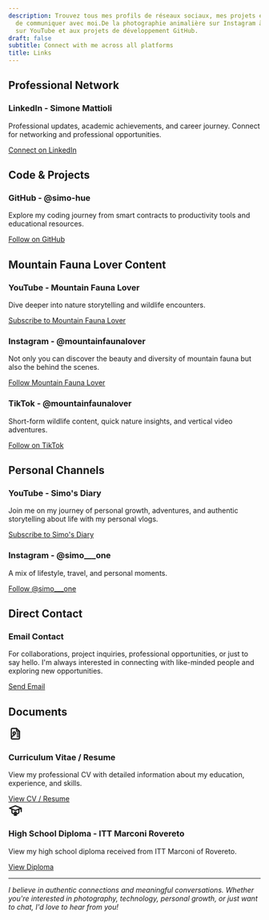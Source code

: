 ```yaml
---
description: Trouvez tous mes profils de réseaux sociaux, mes projets et mes moyens
  de communiquer avec moi.De la photographie animalière sur Instagram à la narration
  sur YouTube et aux projets de développement GitHub.
draft: false
subtitle: Connect with me across all platforms
title: Links
---
```


<!-- hash: b2d7dc5f4f03 -->
<div class="social-links-container">

## Professional Network

<div class="link-card">
  <div class="link-icon linkedin">
    <i class="fab fa-linkedin"></i>
  </div>
  <div class="link-content">
    <h3>LinkedIn - Simone Mattioli</h3>
    <p>Professional updates, academic achievements, and career journey. Connect for networking and professional opportunities.</p>
    <a href="https://www.linkedin.com/in/simonemattioli2003/" target="_blank" rel="noopener noreferrer" class="btn btn-primary">
      Connect on LinkedIn
    </a>
  </div>
</div>

## Code & Projects

<div class="link-card">
  <div class="link-icon github">
    <i class="fab fa-github"></i>
  </div>
  <div class="link-content">
    <h3>GitHub - @simo-hue</h3>
    <p>Explore my coding journey from smart contracts to productivity tools and educational resources.</p>
    <a href="https://github.com/simo-hue" target="_blank" rel="noopener noreferrer" class="btn btn-primary">
      Follow on GitHub
    </a>
  </div>
</div>

## Mountain Fauna Lover Content

<div class="link-card">
  <div class="link-icon youtube">
    <i class="fab fa-youtube"></i>
  </div>
  <div class="link-content">
    <h3>YouTube - Mountain Fauna Lover</h3>
    <p>Dive deeper into nature storytelling and wildlife encounters.</p>
    <a href="https://youtube.com/@mountainfaunalover" target="_blank" rel="noopener noreferrer" class="btn btn-primary">
      Subscribe to Mountain Fauna Lover
    </a>
  </div>
</div>

<div class="link-card">
  <div class="link-icon instagram">
    <i class="fab fa-instagram"></i>
  </div>
  <div class="link-content">
    <h3>Instagram - @mountainfaunalover</h3>
    <p>Not only you can discover the beauty and diversity of mountain fauna but also the behind the scenes.</p>
    <a href="https://instagram.com/mountainfaunalover" target="_blank" rel="noopener noreferrer" class="btn btn-primary">
      Follow Mountain Fauna Lover
    </a>
  </div>
</div>

<div class="link-card">
  <div class="link-icon tiktok">
    <i class="fab fa-tiktok"></i>
  </div>
  <div class="link-content">
    <h3>TikTok - @mountainfaunalover</h3>
    <p>Short-form wildlife content, quick nature insights, and vertical video adventures.</p>
    <a href="https://www.tiktok.com/@mountainfaunalover" target="_blank" rel="noopener noreferrer" class="btn btn-primary">
      Follow on TikTok
    </a>
  </div>
</div>

## Personal Channels

<div class="link-card">
  <div class="link-icon youtube">
    <i class="fab fa-youtube"></i>
  </div>
  <div class="link-content">
    <h3>YouTube - Simo's Diary</h3>
    <p>Join me on my journey of personal growth, adventures, and authentic storytelling about life with my personal vlogs.</p>
    <a href="https://youtube.com/@simosdiary2003" target="_blank" rel="noopener noreferrer" class="btn btn-primary">
      Subscribe to Simo's Diary
    </a>
  </div>
</div>

<div class="link-card">
  <div class="link-icon instagram">
    <i class="fab fa-instagram"></i>
  </div>
  <div class="link-content">
    <h3>Instagram - @simo___one</h3>
    <p>A mix of lifestyle, travel, and personal moments.</p>
    <a href="https://instagram.com/simo___one" target="_blank" rel="noopener noreferrer" class="btn btn-primary">
      Follow @simo___one
    </a>
  </div>
</div>

## Direct Contact

<div class="link-card">
  <div class="link-icon email">
    <i class="fas fa-envelope"></i>
  </div>
  <div class="link-content">
    <h3>Email Contact</h3>
    <p>For collaborations, project inquiries, professional opportunities, or just to say hello. I'm always interested in connecting with like-minded people and exploring new opportunities.</p>
    <a href="mailto:mattioli.simone.10@gmail.com" class="btn btn-primary">
      Send Email
    </a>
  </div>
</div>

## Documents

<div class="link-card">
  <div class="link-icon document">
    <svg xmlns="http://www.w3.org/2000/svg" width="28" height="28" viewBox="0 0 24 24" fill="none" stroke="currentColor" stroke-width="2" stroke-linecap="round" stroke-linejoin="round">
      <path d="M14 3v4a1 1 0 0 0 1 1h4" />
      <path d="M17 21h-10a2 2 0 0 1 -2 -2v-14a2 2 0 0 1 2 -2h7l5 5v11a2 2 0 0 1 -2 2z" />
      <circle cx="10" cy="11" r="2" />
      <path d="M10 15c-2.5 0 -4 1.5 -4 3" />
      <path d="M15 11h2" />
      <path d="M15 14h2" />
      <path d="M15 17h2" />
    </svg>
  </div>
  <div class="link-content">
    <h3>Curriculum Vitae / Resume</h3>
    <p>View my professional CV with detailed information about my education, experience, and skills.</p>
    <a href="/docs/Resume.pdf" target="_blank" rel="noopener noreferrer" class="btn btn-primary">
      View CV / Resume
    </a>
  </div>
</div>

<div class="link-card">
  <div class="link-icon diploma">
    <svg xmlns="http://www.w3.org/2000/svg" width="28" height="28" viewBox="0 0 24 24" fill="none" stroke="currentColor" stroke-width="2" stroke-linecap="round" stroke-linejoin="round">
      <path d="M22 9l-10 -4l-10 4l10 4l10 -4v6" />
      <path d="M6 10.6v5.4a6 3 0 0 0 12 0v-5.4" />
      <circle cx="12" cy="17" r="1.5" />
      <path d="M12 18.5v2.5" />
      <path d="M10 21h4" />
    </svg>
  </div>
  <div class="link-content">
    <h3>High School Diploma - ITT Marconi Rovereto</h3>
    <p>View my high school diploma received from ITT Marconi of Rovereto.</p>
    <a href="/docs/Diploma.pdf" target="_blank" rel="noopener noreferrer" class="btn btn-primary">
      View Diploma
    </a>
  </div>
</div>

</div>

---

*I believe in authentic connections and meaningful conversations. Whether you're interested in photography, technology, personal growth, or just want to chat, I'd love to hear from you!*